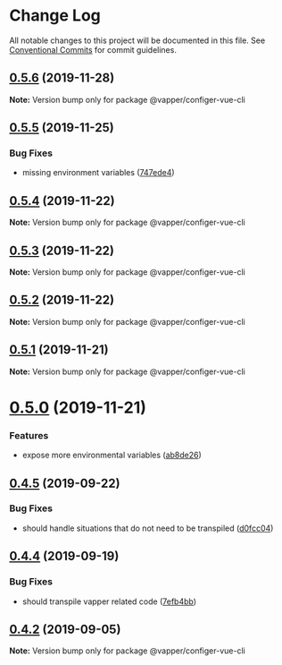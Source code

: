 # Change Log

All notable changes to this project will be documented in this file.
See [Conventional Commits](https://conventionalcommits.org) for commit guidelines.

## [0.5.6](https://github.com/vapperjs/vapper/compare/@vapper/configer-vue-cli@0.5.5...@vapper/configer-vue-cli@0.5.6) (2019-11-28)

**Note:** Version bump only for package @vapper/configer-vue-cli





## [0.5.5](https://github.com/vapperjs/vapper/compare/@vapper/configer-vue-cli@0.5.4...@vapper/configer-vue-cli@0.5.5) (2019-11-25)


### Bug Fixes

* missing environment variables ([747ede4](https://github.com/vapperjs/vapper/commit/747ede4))





## [0.5.4](https://github.com/vapperjs/vapper/compare/@vapper/configer-vue-cli@0.5.3...@vapper/configer-vue-cli@0.5.4) (2019-11-22)

**Note:** Version bump only for package @vapper/configer-vue-cli





## [0.5.3](https://github.com/vapperjs/vapper/compare/@vapper/configer-vue-cli@0.5.2...@vapper/configer-vue-cli@0.5.3) (2019-11-22)

**Note:** Version bump only for package @vapper/configer-vue-cli





## [0.5.2](https://github.com/vapperjs/vapper/compare/@vapper/configer-vue-cli@0.5.1...@vapper/configer-vue-cli@0.5.2) (2019-11-22)

**Note:** Version bump only for package @vapper/configer-vue-cli





## [0.5.1](https://github.com/vapperjs/vapper/compare/@vapper/configer-vue-cli@0.5.0...@vapper/configer-vue-cli@0.5.1) (2019-11-21)

**Note:** Version bump only for package @vapper/configer-vue-cli





# [0.5.0](https://github.com/vapperjs/vapper/compare/@vapper/configer-vue-cli@0.4.5...@vapper/configer-vue-cli@0.5.0) (2019-11-21)


### Features

* expose more environmental variables ([ab8de26](https://github.com/vapperjs/vapper/commit/ab8de26))





## [0.4.5](https://github.com/vapperjs/vapper/compare/@vapper/configer-vue-cli@0.4.4...@vapper/configer-vue-cli@0.4.5) (2019-09-22)


### Bug Fixes

* should handle situations that do not need to be transpiled ([d0fcc04](https://github.com/vapperjs/vapper/commit/d0fcc04))





## [0.4.4](https://github.com/vapperjs/vapper/compare/@vapper/configer-vue-cli@0.4.3...@vapper/configer-vue-cli@0.4.4) (2019-09-19)


### Bug Fixes

* should transpile vapper related code ([7efb4bb](https://github.com/vapperjs/vapper/commit/7efb4bb))





## [0.4.2](https://github.com/vapperjs/vapper/compare/@vapper/configer-vue-cli@0.4.1...@vapper/configer-vue-cli@0.4.2) (2019-09-05)

**Note:** Version bump only for package @vapper/configer-vue-cli
